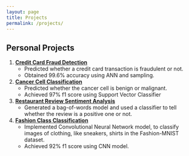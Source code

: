 ```yaml
---
layout: page
title: Projects
permalink: /projects/
---
```


## Personal Projects
1. [**Credit Card Fraud Detection**](https://github.com/shreyateeza/Credit_Card_Fraud_Detection)
	- Predicted whether a credit card transaction is fraudulent or not.
	- Obtained 99.6% accuracy using ANN and sampling.
2. [**Cancer Cell Classification**](https://github.com/shreyateeza/Cancer_Cell_Classification)
	- Predicted whether the cancer cell is benign or malignant.
	- Achieved 97% f1 score using Support Vector Classifier
3. [**Restaurant Review Sentiment Analysis**](https://github.com/shreyateeza/Restaurant_Review_Analysis)
	- Generated a bag-of-words model and used a classifier to tell whether the review is a positive one or not.
4. [**Fashion Class Classification**](https://github.com/shreyateeza/Fashion_Class_Classification)  
	- Implemented Convolutional Neural Network model, to classify images of clothing, like sneakers, shirts in the Fashion-MNIST dataset.
	- Achieved 92% f1 score using CNN model.
	
